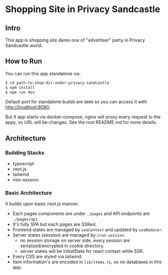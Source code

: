# Shopping Site in Privacy Sandcastle

## Intro

This app is shopping site demo one of "advertiser" party in Privacy Sandcastle world.

## How to Run

You can run this app standalone via.

```sh
$ cd path-to-shop-dir-under-privacy-sandcastle
$ npm install
$ npm run dev
```

Default port for standalone builds are `8080` so you can access it with <http://localhost:8080>.

But if app starts via docker-compose, nginx will proxy every request to the apps, so URL will be changes. See the root README.md for more details.

## Architecture

### Building Stacks

- typescript
- next.js
- tailwind
- iron-session

### Basic Architecture

It builds upon basic next.js manner.

- Each pages components are under `./pages` and API endpoints are `./pages/api`
- It's fully SPA but each pages are SSRed.
- Frontend states are managed by `useContext` and updated by `useReducer`.
- Server states (session) are managed by `iron-session`.
  - no session storage on server side, every session are serialized/encrypted in cookie directory.
  - server states will be initialState for react context while SSR.
- Every CSS are styled via tailwind.
- Item information's are encoded in `lib/items.ts`, so no databases in this app.
